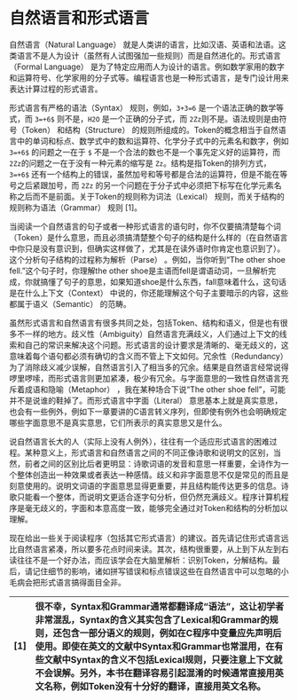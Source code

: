 # 自然语言和形式语言

自然语言（Natural Language） 就是人类讲的语言，比如汉语、英语和法语。这类语言不是人为设计（虽然有人试图强加一些规则）而是自然进化的。形式语言（Formal Language） 是为了特定应用而人为设计的语言。例如数学家用的数字和运算符号、化学家用的分子式等。编程语言也是一种形式语言，是专门设计用来表达计算过程的形式语言。

形式语言有严格的语法（Syntax） 规则，例如，`3+3=6` 是一个语法正确的数学等式，而 `3=+6$` 则不是，`H2O` 是一个正确的分子式，而 `2Zz`则不是。语法规则是由符号（Token） 和结构（Structure） 的规则所组成的。Token的概念相当于自然语言中的单词和标点、数学式中的数和运算符、化学分子式中的元素名和数字，例如 `3=+6$` 的问题之一在于 `$` 不是一个合法的数也不是一个事先定义好的运算符，而 `2Zz`的问题之一在于没有一种元素的缩写是 `Zz`。结构是指Token的排列方式，`3=+6$` 还有一个结构上的错误，虽然加号和等号都是合法的运算符，但是不能在等号之后紧跟加号，而 `2Zz` 的另一个问题在于分子式中必须把下标写在化学元素名称之后而不是前面。关于Token的规则称为词法（Lexical） 规则，而关于结构的规则称为语法（Grammar） 规则 \[1\]。

当阅读一个自然语言的句子或者一种形式语言的语句时，你不仅要搞清楚每个词（Token）是什么意思，而且必须搞清楚整个句子的结构是什么样的（在自然语言中你只是没有意识到，但确实这样做了，尤其是在读外语时你肯定也意识到了）。这个分析句子结构的过程称为解析（Parse） 。例如，当你听到“The other shoe fell.”这个句子时，你理解the other shoe是主语而fell是谓语动词，一旦解析完成，你就搞懂了句子的意思，如果知道shoe是什么东西，fall意味着什么，这句话是在什么上下文（Context） 中说的，你还能理解这个句子主要暗示的内容，这些都属于语义（Semantic） 的范畴。

虽然形式语言和自然语言有很多共同之处，包括Token、结构和语义，但是也有很多不一样的地方。歧义性（Ambiguity）自然语言充满歧义，人们通过上下文的线索和自己的常识来解决这个问题。形式语言的设计要求是清晰的、毫无歧义的，这意味着每个语句都必须有确切的含义而不管上下文如何。冗余性（Redundancy）为了消除歧义减少误解，自然语言引入了相当多的冗余。结果是自然语言经常说得啰里啰嗦，而形式语言则更加紧凑，极少有冗余。与字面意思的一致性自然语言充斥着成语和隐喻（Metaphor） ，我在某种场合下说“The other shoe fell”，可能并不是说谁的鞋掉了。而形式语言中字面（Literal） 意思基本上就是真实意思，也会有一些例外，例如下一章要讲的C语言转义序列，但即使有例外也会明确规定哪些字面意思不是真实意思，它们所表示的真实意思又是什么。

说自然语言长大的人（实际上没有人例外），往往有一个适应形式语言的困难过程。某种意义上，形式语言和自然语言之间的不同正像诗歌和说明文的区别，当然，前者之间的区别比后者更明显：诗歌词语的发音和意思一样重要，全诗作为一个整体创造出一种效果或者表达一种感情。歧义和非字面意思不仅是常见的而且是刻意使用的。说明文词语的字面意思显得更重要，并且结构能传达更多的信息。诗歌只能看一个整体，而说明文更适合逐字句分析，但仍然充满歧义。程序计算机程序是毫无歧义的，字面和本意高度一致，能够完全通过对Token和结构的分析加以理解。

现在给出一些关于阅读程序（包括其它形式语言）的建议。首先请记住形式语言远比自然语言紧凑，所以要多花点时间来读。其次，结构很重要，从上到下从左到右读往往不是一个好办法，而应该学会在大脑里解析：识别Token，分解结构。最后，请记住细节的影响，诸如拼写错误和标点错误这些在自然语言中可以忽略的小毛病会把形式语言搞得面目全非。

| \[1\] | 很不幸，Syntax和Grammar通常都翻译成“语法”，这让初学者非常混乱，Syntax的含义其实包含了Lexical和Grammar的规则，还包含一部分语义的规则，例如在C程序中变量应先声明后使用。即使在英文的文献中Syntax和Grammar也常混用，在有些文献中Syntax的含义不包括Lexical规则，只要注意上下文就不会误解。另外，本书在翻译容易引起混淆的时候通常直接用英文名称，例如Token没有十分好的翻译，直接用英文名称。 |
| :--- | :--- |


